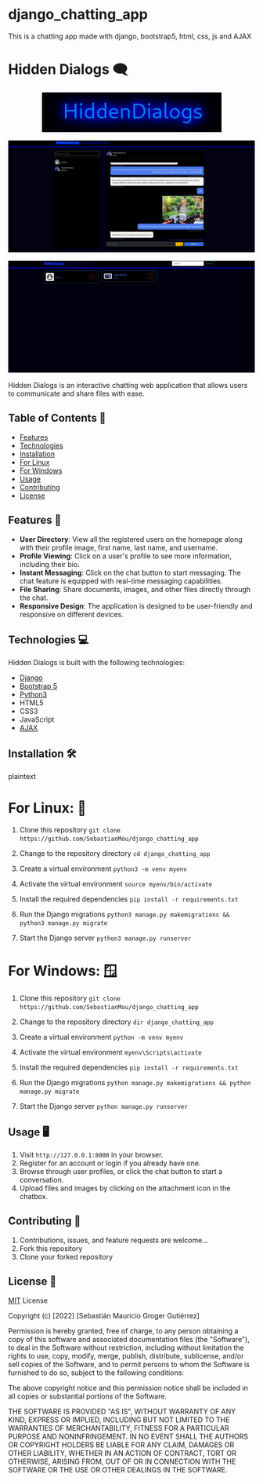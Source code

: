 # django_chatting_app
This is a chatting app made with django, bootstrap5, html, css, js and AJAX

# Hidden Dialogs 🗨️

<p align="center">
  <img src="./static/gitimages/hidden.png" alt="Logo">
</p>

<p align="center">
  <img src="./static/gitimages/hiddenS.png" alt="hiddenS">
</p>

<p align="center">
  <img src="./static/gitimages/hiddengif.gif" alt="hiddengif">
</p>

Hidden Dialogs is an interactive chatting web application that allows users to communicate and share files with ease.

## Table of Contents 📘
- [Features](#features-🚀)
- [Technologies](#technologies-💻)
- [Installation](#installation-🛠️)
- [For Linux](#for-linux-🐧)
- [For Windows](#for-windows-🪟)
- [Usage](#usage-🖥️)
- [Contributing](#contributing-🤝)
- [License](#license-📜)

## Features 🚀
- **User Directory**: View all the registered users on the homepage along with their profile image, first name, last name, and username.
- **Profile Viewing**: Click on a user's profile to see more information, including their bio.
- **Instant Messaging**: Click on the chat button to start messaging. The chat feature is equipped with real-time messaging capabilities.
- **File Sharing**: Share documents, images, and other files directly through the chat.
- **Responsive Design**: The application is designed to be user-friendly and responsive on different devices.

## Technologies 💻
Hidden Dialogs is built with the following technologies:
- [Django](https://www.djangoproject.com/)
- [Bootstrap 5](https://getbootstrap.com/docs/5.0/getting-started/introduction/)
- [Python3](https://www.python.org/downloads/)
- HTML5
- CSS3
- JavaScript
- [AJAX](https://developer.mozilla.org/en-US/docs/Web/Guide/AJAX)

## Installation 🛠️

plaintext
# For Linux: 🐧

1. Clone this repository
   `git clone https://github.com/SebastianMou/django_chatting_app`

2. Change to the repository directory
   `cd django_chatting_app`

3. Create a virtual environment
   `python3 -m venv myenv`

4. Activate the virtual environment
   `source myenv/bin/activate`

5. Install the required dependencies
   `pip install -r requirements.txt`

6. Run the Django migrations
   `python3 manage.py makemigrations && python3 manage.py migrate`

7. Start the Django server
   `python3 manage.py runserver`


# For Windows: 🪟

1. Clone this repository
   `git clone https://github.com/SebastianMou/django_chatting_app`

2. Change to the repository directory
   `dir django_chatting_app`

3. Create a virtual environment
   `python -m venv myenv`

4. Activate the virtual environment
   `myenv\Scripts\activate`

5. Install the required dependencies
   `pip install -r requirements.txt`

6. Run the Django migrations
   `python manage.py makemigrations && python manage.py migrate`

7. Start the Django server
   `python manage.py runserver`

## Usage 🖥️
1. Visit `http://127.0.0.1:8000` in your browser.
2. Register for an account or login if you already have one.
3. Browse through user profiles, or click the chat button to start a conversation.
4. Upload files and images by clicking on the attachment icon in the chatbox.

## Contributing 🤝
1. Contributions, issues, and feature requests are welcome...
2. Fork this repository
3. Clone your forked repository

## License 📜
[MIT](https://choosealicense.com/licenses/mit/) License

Copyright (c) [2022] [Sebastián Mauricio Groger Gutiérrez]

Permission is hereby granted, free of charge, to any person obtaining a copy
of this software and associated documentation files (the "Software"), to deal
in the Software without restriction, including without limitation the rights
to use, copy, modify, merge, publish, distribute, sublicense, and/or sell
copies of the Software, and to permit persons to whom the Software is
furnished to do so, subject to the following conditions:

The above copyright notice and this permission notice shall be included in all
copies or substantial portions of the Software.

THE SOFTWARE IS PROVIDED "AS IS", WITHOUT WARRANTY OF ANY KIND, EXPRESS OR
IMPLIED, INCLUDING BUT NOT LIMITED TO THE WARRANTIES OF MERCHANTABILITY,
FITNESS FOR A PARTICULAR PURPOSE AND NONINFRINGEMENT. IN NO EVENT SHALL THE
AUTHORS OR COPYRIGHT HOLDERS BE LIABLE FOR ANY CLAIM, DAMAGES OR OTHER
LIABILITY, WHETHER IN AN ACTION OF CONTRACT, TORT OR OTHERWISE, ARISING FROM,
OUT OF OR IN CONNECTION WITH THE SOFTWARE OR THE USE OR OTHER DEALINGS IN THE
SOFTWARE.
